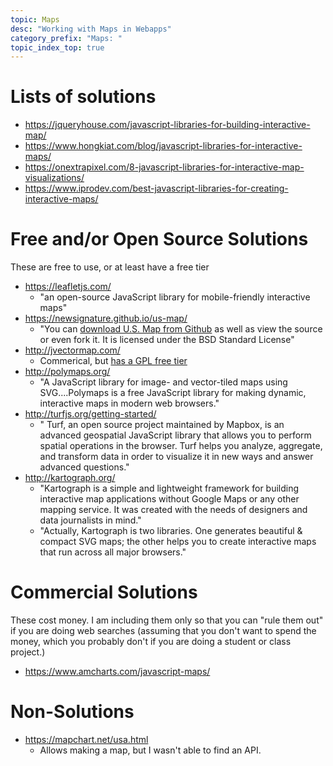 ```yaml
---
topic: Maps
desc: "Working with Maps in Webapps"
category_prefix: "Maps: "
topic_index_top: true
---
```


# Lists of solutions

* <https://jqueryhouse.com/javascript-libraries-for-building-interactive-map/>
* <https://www.hongkiat.com/blog/javascript-libraries-for-interactive-maps/>
* <https://onextrapixel.com/8-javascript-libraries-for-interactive-map-visualizations/>
* <https://www.iprodev.com/best-javascript-libraries-for-creating-interactive-maps/>

# Free and/or Open Source Solutions

These are free to use, or at least have a free tier


* <https://leafletjs.com/> 
   * "an open-source JavaScript library for mobile-friendly interactive maps"
* <https://newsignature.github.io/us-map/>
   * "You can [download U.S. Map from Github](https://github.com/NewSignature/us-map) as well as view the source or even fork it. It is licensed under the BSD Standard License"
* <http://jvectormap.com/>
   * Commerical, but [has a GPL free tier](http://jvectormap.com/licenses-and-pricing/)
* <http://polymaps.org/>
   * "A JavaScript library for image- and vector-tiled maps using SVG....Polymaps is a free JavaScript library for making dynamic, interactive maps in modern web browsers."
* <http://turfjs.org/getting-started/>
   * " Turf, an open source project maintained by Mapbox, is an advanced geospatial JavaScript library that allows you to perform spatial operations in the browser. Turf helps you analyze, aggregate, and transform data in order to visualize it in new ways and answer advanced questions."
* <http://kartograph.org/>
   * "Kartograph is a simple and lightweight framework for building interactive map applications without Google Maps or any other mapping service. It was created with the needs of designers and data journalists in mind."
   * "Actually, Kartograph is two libraries. One generates beautiful & compact SVG maps; the other helps you to create interactive maps that run across all major browsers."



# Commercial Solutions

These cost money.  I am including them only so that you can "rule them out" if you are doing web searches (assuming that you don't want to spend the money, which you probably don't if you are doing a student or class project.)

* <https://www.amcharts.com/javascript-maps/>

# Non-Solutions

* <https://mapchart.net/usa.html>
   * Allows making a map, but I wasn't able to find an API.  
   
